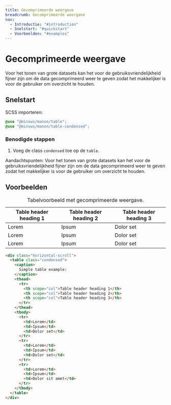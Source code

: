 ```yaml
---
title: Gecomprimeerde weergave
breadcrumb: Gecomprimeerde weergave
nav:
  - Introductie: "#introduction"
  - Snelstart: "#quickstart"
  - Voorbeelden: "#examples"
---
```


<h1 id="introduction">Gecomprimeerde weergave</h1>

Voor het tonen van grote datasets kan het voor de gebruiksvriendelijkheid fijner
zijn om de data gecomprimeerd weer te geven zodat het makkelijker is voor de
gebruiker om overzicht te houden.

<h2 id="quickstart">Snelstart</h2>

SCSS importeren:

```scss
@use "@minvws/manon/table";
@use "@minvws/manon/table-condensed";
```

### Benodigde stappen

1. Voeg de class `condensed` toe op de `table`.

<p class="explanation">
  <span>Aandachtspunten:</span>
  Voor het tonen van grote datasets kan het voor de gebruiksvriendelijkheid
  fijner zijn om de data gecomprimeerd weer te geven zodat het makkelijker is
  voor de gebruiker om overzicht te houden.
</p>

<h2 id="examples">Voorbeelden</h2>

<div class="horizontal-scroll">
  <table class="condensed">
    <caption> Tabelvoorbeeld met gecomprimeerde weergave. </caption>
    <thead>
      <tr>
        <th scope="col">Table header heading 1</th>
        <th scope="col">Table header heading 2</th>
        <th scope="col">Table header heading 3</th>
      </tr>
    </thead>
    <tbody>
      <tr>
        <td>Lorem</td>
        <td>Ipsum</td>
        <td>Dolor set</td>
      </tr>
      <tr>
        <td>Lorem</td>
        <td>Ipsum</td>
        <td>Dolor set</td>
      </tr>
      <tr>
        <td>Lorem</td>
        <td>Ipsum</td>
        <td>Dolor set</td>
      </tr>
    </tbody>
  </table>
</div>

```html
<div class="horizontal-scroll">
  <table class="condensed">
    <caption>
      Simple table example:
    </caption>
    <thead>
      <tr>
        <th scope="col">Table header heading 1</th>
        <th scope="col">Table header heading 2</th>
        <th scope="col">Table header heading 3</th>
      </tr>
    </thead>
    <tbody>
      <tr>
        <td>Lorem</td>
        <td>Ipsum</td>
        <td>Dolor set</td>
      </tr>
      <tr>
        <td>Lorem</td>
        <td>Ipsum</td>
        <td>Dolor set</td>
      </tr>
      <tr>
        <td>Lorem</td>
        <td>Ipsum</td>
        <td>Dolor sit amet</td>
      </tr>
    </tbody>
  </table>
</div>
```
